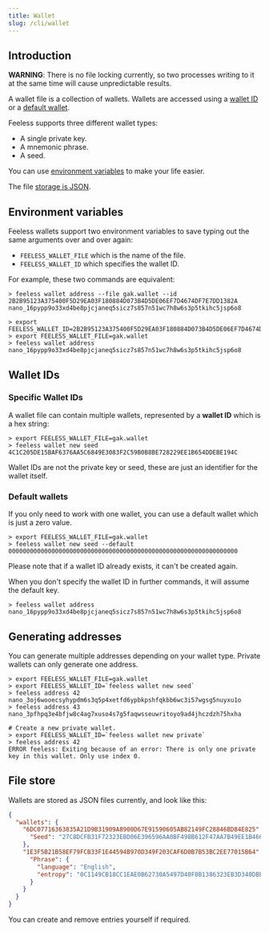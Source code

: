 ```yaml
---
title: Wallet
slug: /cli/wallet
---
```


## Introduction

**WARNING**: There is no file locking currently, so two processes writing to it at the same time will cause unpredictable results.

A wallet file is a collection of wallets. Wallets are accessed using a [wallet ID](#specific-wallet-ids) or a [default wallet](#default-wallets).

Feeless supports three different wallet types:
* A single private key.
* A mnemonic phrase.
* A seed.

You can use [environment variables](#environment-variables) to make your life easier.

The file [storage is JSON](#file-store).

## Environment variables

Feeless wallets support two environment variables to save typing out the same arguments over and over again:

* `FEELESS_WALLET_FILE` which is the name of the file.
* `FEELESS_WALLET_ID` which specifies the wallet ID.

For example, these two commands are equivalent:

```commandline
> feeless wallet address --file gak.wallet --id 2B2B95123A375400F5D29EA03F180884D073B4D5DE06EF7D4674DF7E7DD1382A
nano_16pypp9o33xd4be8pjcjaneq5sicz7s857n51wc7h8w6s3p5tkihc5jsp6o8

> export FEELESS_WALLET_ID=2B2B95123A375400F5D29EA03F180884D073B4D5DE06EF7D4674DF7E7DD1382A
> export FEELESS_WALLET_FILE=gak.wallet
> feeless wallet address
nano_16pypp9o33xd4be8pjcjaneq5sicz7s857n51wc7h8w6s3p5tkihc5jsp6o8
```

## Wallet IDs

### Specific Wallet IDs

A wallet file can contain multiple wallets, represented by a **wallet ID** which is a hex string:

```commandline
> export FEELESS_WALLET_FILE=gak.wallet
> feeless wallet new seed
4C1C205DE15BAF6376AA5C6849E3083F2C59B0B8BE728229EE1B654DDEBE194C
```

Wallet IDs are not the private key or seed, these are just an identifier for the wallet itself.

### Default wallets

If you only need to work with one wallet, you can use a default wallet which is just a zero value.

```commandline
> export FEELESS_WALLET_FILE=gak.wallet
> feeless wallet new seed --default
0000000000000000000000000000000000000000000000000000000000000000
```

Please note that if a wallet ID already exists, it can't be created again.

When you don't specify the wallet ID in further commands, it will assume the default key.

```commandline
> feeless wallet address
nano_16pypp9o33xd4be8pjcjaneq5sicz7s857n51wc7h8w6s3p5tkihc5jsp6o8
```

## Generating addresses

You can generate multiple addresses depending on your wallet type. Private wallets can only generate one address.

```commandline
> export FEELESS_WALLET_FILE=gak.wallet
> export FEELESS_WALLET_ID=`feeless wallet new seed`
> feeless address 42
nano_3oj6wooecsyhypdm6s3q5p4xetfd6ypbkpshfqkbb6wc3i57wgsg5nuyxu1o
> feeless address 43
nano_3pfhpq3e4bfjw8c4ag7xuso4s7g5faqwsseuwritoyo9ad4jhczdzh75hxha

# Create a new private wallet.
> export FEELESS_WALLET_ID=`feeless wallet new private`
> feeless address 42
ERROR feeless: Exiting because of an error: There is only one private key in this wallet. Only use index 0.
```

## File store

Wallets are stored as JSON files currently, and look like this:

```json
{
  "wallets": {
    "6DC07716363835A21D9B31909A8900D67E91590605AB82149FC28846BD84E825": {
      "Seed": "27C8DCFB31F72323EBD06E396596AA0BF498B612F47AA7B49EE1B466B4A16F54"
    },
    "1E3F5B21B58EF79FCB33F1E44594B970D349F203CAF6D0B7B53BC2EE77015B64": {
      "Phrase": {
        "language": "English",
        "entropy": "0C1149CB18CC1EAE0B62730A5497D40F0B1386323EB3D340DBB2D69489133E8A"
      }
    }
  }
}
```

You can create and remove entries yourself if required.